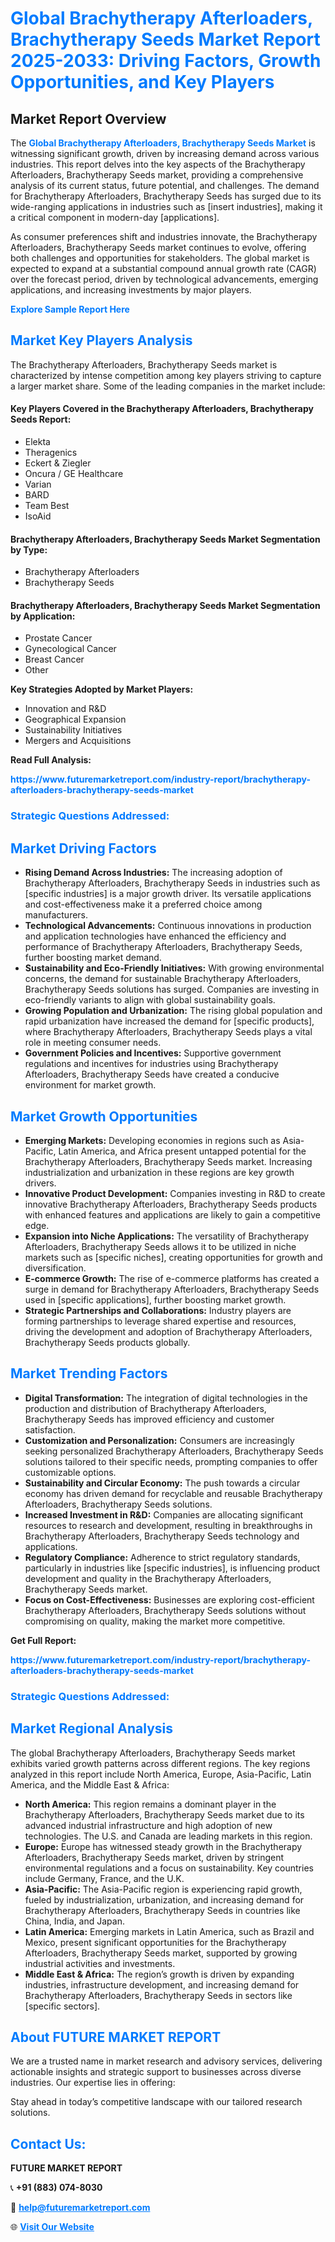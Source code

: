<h1 style="color: #007BFF;">Global Brachytherapy Afterloaders, Brachytherapy Seeds Market Report 2025-2033: Driving Factors, Growth Opportunities, and Key Players</h1>

<section id="overview">
<h2>Market Report Overview</h2>
<p>The <a href="https://www.futuremarketreport.com/industry-report/brachytherapy-afterloaders-brachytherapy-seeds-market" style="color: #007BFF; text-decoration: none;"><strong>Global Brachytherapy Afterloaders, Brachytherapy Seeds Market</strong></a> is witnessing significant growth, driven by increasing demand across various industries. This report delves into the key aspects of the Brachytherapy Afterloaders, Brachytherapy Seeds market, providing a comprehensive analysis of its current status, future potential, and challenges. The demand for Brachytherapy Afterloaders, Brachytherapy Seeds has surged due to its wide-ranging applications in industries such as [insert industries], making it a critical component in modern-day [applications].</p>
<p>As consumer preferences shift and industries innovate, the Brachytherapy Afterloaders, Brachytherapy Seeds market continues to evolve, offering both challenges and opportunities for stakeholders. The global market is expected to expand at a substantial compound annual growth rate (CAGR) over the forecast period, driven by technological advancements, emerging applications, and increasing investments by major players.</p>
</section>

<section id="overview">
<p><a href="https://www.futuremarketreport.com/request-sample/reportId=61120" style="color: #007BFF; text-decoration: none;"><strong>Explore Sample Report Here</strong></a></p>
</section>

<section id="key-players">
<h2 style="color: #007BFF;">Market Key Players Analysis</h2>
<p>The Brachytherapy Afterloaders, Brachytherapy Seeds market is characterized by intense competition among key players striving to capture a larger market share. Some of the leading companies in the market include:</p>
<h4>Key Players Covered in the Brachytherapy Afterloaders, Brachytherapy Seeds Report:</h4>
<ul><li>Elekta</li><li>Theragenics</li><li>Eckert &amp; Ziegler</li><li>Oncura / GE Healthcare</li><li>Varian</li><li>BARD</li><li>Team Best</li><li>IsoAid</li></ul>
<h4>Brachytherapy Afterloaders, Brachytherapy Seeds Market Segmentation by Type:</h4>
<ul><li>Brachytherapy Afterloaders</li><li>Brachytherapy Seeds</li></ul>

<h4>Brachytherapy Afterloaders, Brachytherapy Seeds Market Segmentation by Application:</h4>
<ul><li>Prostate Cancer</li><li>Gynecological Cancer</li><li>Breast Cancer</li><li>Other</li></ul>
<p><strong>Key Strategies Adopted by Market Players:</strong></p>
<ul>
<li>Innovation and R&D</li>
<li>Geographical Expansion</li>
<li>Sustainability Initiatives</li>
<li>Mergers and Acquisitions</li>
</ul>
</section>

<section>
<p><strong>Read Full Analysis: </strong></p><a href="https://www.futuremarketreport.com/industry-report/brachytherapy-afterloaders-brachytherapy-seeds-market" style="color: #007BFF; text-decoration: none;"><strong>https://www.futuremarketreport.com/industry-report/brachytherapy-afterloaders-brachytherapy-seeds-market</strong></a>
<h3 style="color: #007BFF;">Strategic Questions Addressed:</h3>
</section>

<section id="driving-factors">
<h2 style="color: #007BFF;">Market Driving Factors</h2>
<ul>
<li><strong>Rising Demand Across Industries:</strong> The increasing adoption of Brachytherapy Afterloaders, Brachytherapy Seeds in industries such as [specific industries] is a major growth driver. Its versatile applications and cost-effectiveness make it a preferred choice among manufacturers.</li>
<li><strong>Technological Advancements:</strong> Continuous innovations in production and application technologies have enhanced the efficiency and performance of Brachytherapy Afterloaders, Brachytherapy Seeds, further boosting market demand.</li>
<li><strong>Sustainability and Eco-Friendly Initiatives:</strong> With growing environmental concerns, the demand for sustainable Brachytherapy Afterloaders, Brachytherapy Seeds solutions has surged. Companies are investing in eco-friendly variants to align with global sustainability goals.</li>
<li><strong>Growing Population and Urbanization:</strong> The rising global population and rapid urbanization have increased the demand for [specific products], where Brachytherapy Afterloaders, Brachytherapy Seeds plays a vital role in meeting consumer needs.</li>
<li><strong>Government Policies and Incentives:</strong> Supportive government regulations and incentives for industries using Brachytherapy Afterloaders, Brachytherapy Seeds have created a conducive environment for market growth.</li>
</ul>
</section>

<section id="growth-opportunities">
<h2 style="color: #007BFF;">Market Growth Opportunities</h2>
<ul>
<li><strong>Emerging Markets:</strong> Developing economies in regions such as Asia-Pacific, Latin America, and Africa present untapped potential for the Brachytherapy Afterloaders, Brachytherapy Seeds market. Increasing industrialization and urbanization in these regions are key growth drivers.</li>
<li><strong>Innovative Product Development:</strong> Companies investing in R&D to create innovative Brachytherapy Afterloaders, Brachytherapy Seeds products with enhanced features and applications are likely to gain a competitive edge.</li>
<li><strong>Expansion into Niche Applications:</strong> The versatility of Brachytherapy Afterloaders, Brachytherapy Seeds allows it to be utilized in niche markets such as [specific niches], creating opportunities for growth and diversification.</li>
<li><strong>E-commerce Growth:</strong> The rise of e-commerce platforms has created a surge in demand for Brachytherapy Afterloaders, Brachytherapy Seeds used in [specific applications], further boosting market growth.</li>
<li><strong>Strategic Partnerships and Collaborations:</strong> Industry players are forming partnerships to leverage shared expertise and resources, driving the development and adoption of Brachytherapy Afterloaders, Brachytherapy Seeds products globally.</li>
</ul>
</section>

<section id="trending-factors">
<h2 style="color: #007BFF;">Market Trending Factors</h2>
<ul>
<li><strong>Digital Transformation:</strong> The integration of digital technologies in the production and distribution of Brachytherapy Afterloaders, Brachytherapy Seeds has improved efficiency and customer satisfaction.</li>
<li><strong>Customization and Personalization:</strong> Consumers are increasingly seeking personalized Brachytherapy Afterloaders, Brachytherapy Seeds solutions tailored to their specific needs, prompting companies to offer customizable options.</li>
<li><strong>Sustainability and Circular Economy:</strong> The push towards a circular economy has driven demand for recyclable and reusable Brachytherapy Afterloaders, Brachytherapy Seeds solutions.</li>
<li><strong>Increased Investment in R&D:</strong> Companies are allocating significant resources to research and development, resulting in breakthroughs in Brachytherapy Afterloaders, Brachytherapy Seeds technology and applications.</li>
<li><strong>Regulatory Compliance:</strong> Adherence to strict regulatory standards, particularly in industries like [specific industries], is influencing product development and quality in the Brachytherapy Afterloaders, Brachytherapy Seeds market.</li>
<li><strong>Focus on Cost-Effectiveness:</strong> Businesses are exploring cost-efficient Brachytherapy Afterloaders, Brachytherapy Seeds solutions without compromising on quality, making the market more competitive.</li>
</ul>
</section>

<section>
<p><strong>Get Full Report: </strong></p><a href="https://www.futuremarketreport.com/industry-report/brachytherapy-afterloaders-brachytherapy-seeds-market" style="color: #007BFF; text-decoration: none;"><strong>https://www.futuremarketreport.com/industry-report/brachytherapy-afterloaders-brachytherapy-seeds-market</strong></a>
<h3 style="color: #007BFF;">Strategic Questions Addressed:</h3>
</section>


<section id="regional-analysis">
<h2 style="color: #007BFF;">Market Regional Analysis</h2>
<p>The global Brachytherapy Afterloaders, Brachytherapy Seeds market exhibits varied growth patterns across different regions. The key regions analyzed in this report include North America, Europe, Asia-Pacific, Latin America, and the Middle East & Africa:</p>
<ul>
<li><strong>North America:</strong> This region remains a dominant player in the Brachytherapy Afterloaders, Brachytherapy Seeds market due to its advanced industrial infrastructure and high adoption of new technologies. The U.S. and Canada are leading markets in this region.</li>
<li><strong>Europe:</strong> Europe has witnessed steady growth in the Brachytherapy Afterloaders, Brachytherapy Seeds market, driven by stringent environmental regulations and a focus on sustainability. Key countries include Germany, France, and the U.K.</li>
<li><strong>Asia-Pacific:</strong> The Asia-Pacific region is experiencing rapid growth, fueled by industrialization, urbanization, and increasing demand for Brachytherapy Afterloaders, Brachytherapy Seeds in countries like China, India, and Japan.</li>
<li><strong>Latin America:</strong> Emerging markets in Latin America, such as Brazil and Mexico, present significant opportunities for the Brachytherapy Afterloaders, Brachytherapy Seeds market, supported by growing industrial activities and investments.</li>
<li><strong>Middle East & Africa:</strong> The region’s growth is driven by expanding industries, infrastructure development, and increasing demand for Brachytherapy Afterloaders, Brachytherapy Seeds in sectors like [specific sectors].</li>
</ul>
</section>

<footer>
<h2 style="color: #007BFF;">About FUTURE MARKET REPORT</h2>
<p>We are a trusted name in market research and advisory services, delivering actionable insights and strategic support to businesses across diverse industries. Our expertise lies in offering:</p>

<p>Stay ahead in today’s competitive landscape with our tailored research solutions.</p>

<h2 style="color: #007BFF;">Contact Us:</h2>
<p><strong>FUTURE MARKET REPORT</strong></p>
<p>📞 <strong>+91 (883) 074-8030</strong></p>
<p>📧 <strong><a href="mailto:help@futuremarketreport.com" style="color: #007BFF;">help@futuremarketreport.com</a></strong></p>
<p>🌐 <strong><a href="https://www.futuremarketreport.com/" style="color: #007BFF;">Visit Our Website</a></strong></p>
</footer>